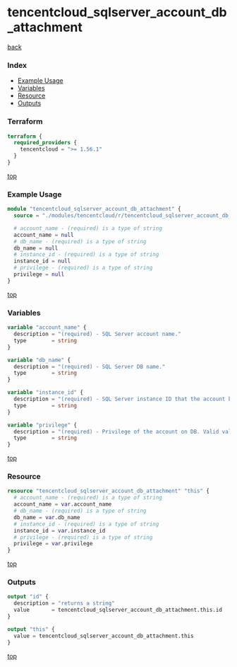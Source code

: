 # tencentcloud_sqlserver_account_db_attachment

[back](../tencentcloud.md)

### Index

- [Example Usage](#example-usage)
- [Variables](#variables)
- [Resource](#resource)
- [Outputs](#outputs)

### Terraform

```terraform
terraform {
  required_providers {
    tencentcloud = ">= 1.56.1"
  }
}
```

[top](#index)

### Example Usage

```terraform
module "tencentcloud_sqlserver_account_db_attachment" {
  source = "./modules/tencentcloud/r/tencentcloud_sqlserver_account_db_attachment"

  # account_name - (required) is a type of string
  account_name = null
  # db_name - (required) is a type of string
  db_name = null
  # instance_id - (required) is a type of string
  instance_id = null
  # privilege - (required) is a type of string
  privilege = null
}
```

[top](#index)

### Variables

```terraform
variable "account_name" {
  description = "(required) - SQL Server account name."
  type        = string
}

variable "db_name" {
  description = "(required) - SQL Server DB name."
  type        = string
}

variable "instance_id" {
  description = "(required) - SQL Server instance ID that the account belongs to."
  type        = string
}

variable "privilege" {
  description = "(required) - Privilege of the account on DB. Valid values: `ReadOnly`, `ReadWrite`."
  type        = string
}
```

[top](#index)

### Resource

```terraform
resource "tencentcloud_sqlserver_account_db_attachment" "this" {
  # account_name - (required) is a type of string
  account_name = var.account_name
  # db_name - (required) is a type of string
  db_name = var.db_name
  # instance_id - (required) is a type of string
  instance_id = var.instance_id
  # privilege - (required) is a type of string
  privilege = var.privilege
}
```

[top](#index)

### Outputs

```terraform
output "id" {
  description = "returns a string"
  value       = tencentcloud_sqlserver_account_db_attachment.this.id
}

output "this" {
  value = tencentcloud_sqlserver_account_db_attachment.this
}
```

[top](#index)